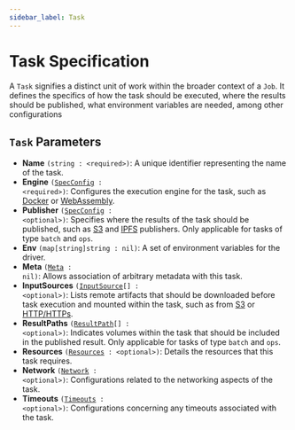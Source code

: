 ```yaml
---
sidebar_label: Task
---
```


# Task Specification

A `Task` signifies a distinct unit of work within the broader context of a `Job`. It defines the specifics of how the task should be executed, where the results should be published, what environment variables are needed, among other configurations

## `Task` Parameters
- **Name** `(string : <required>)`: A unique identifier representing the name of the task.
- **Engine** <code>(<a href="./spec-config">SpecConfig</a> : <required\>)</code>: Configures the execution engine for the task, such as [Docker](../other-specifications/engines/docker) or [WebAssembly](../other-specifications/engines/wasm).
- **Publisher** <code>(<a href="./spec-config">SpecConfig</a> : <optional\>)</code>: Specifies where the results of the task should be published, such as [S3](../other-specifications/publishers/s3) and [IPFS](../other-specifications/publishers/ipfs) publishers. Only applicable for tasks of type `batch` and `ops`.
- **Env** `(map[string]string : nil)`: A set of environment variables for the driver.
- **Meta** <code>(<a href="./meta">Meta</a> : nil)</code>: Allows association of arbitrary metadata with this task.
- **InputSources** <code>(<a href="./input-source">InputSource</a>[] : <optional\>)</code>: Lists remote artifacts that should be downloaded before task execution and mounted within the task, such as from [S3](../other-specifications/sources/s3) or [HTTP/HTTPs](../other-specifications/sources/url).
- **ResultPaths** <code>(<a href="./result-path">ResultPath</a>[] : <optional\>)</code>: Indicates volumes within the task that should be included in the published result. Only applicable for tasks of type `batch` and `ops`.
- **Resources** <code>(<a href="./resources">Resources</a> : <optional\>)</code>: Details the resources that this task requires.
- **Network** <code>(<a href="./network">Network</a> : <optional\>)</code>: Configurations related to the networking aspects of the task.
- **Timeouts** <code>(<a href="./timeouts">Timeouts</a> : <optional\>)</code>: Configurations concerning any timeouts associated with the task.